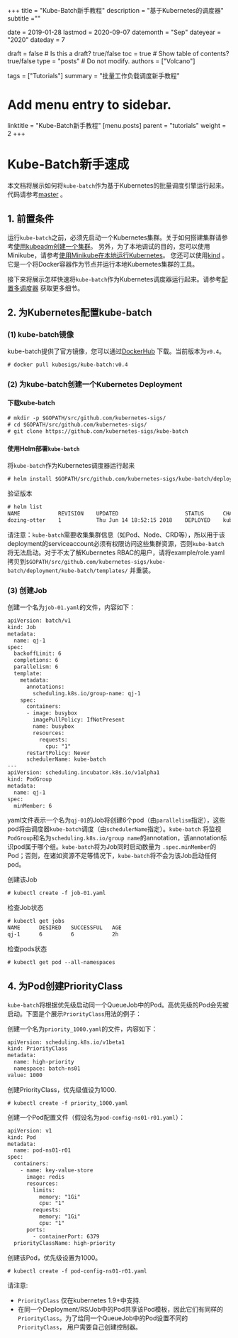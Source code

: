 +++
title =  "Kube-Batch新手教程"
description = "基于Kubernetes的调度器"
subtitle =""

date = 2019-01-28
lastmod = 2020-09-07
datemonth = "Sep"
dateyear = "2020"
dateday = 7

draft = false  # Is this a draft? true/false
toc = true  # Show table of contents? true/false
type = "posts"  # Do not modify.
authors = ["Volcano"]

tags = ["Tutorials"]
summary = "批量工作负载调度新手教程"

# Add menu entry to sidebar.
linktitle = "Kube-Batch新手教程"
[menu.posts]
  parent = "tutorials"
  weight = 2
+++
# Kube-Batch新手速成

本文档将展示如何将`kube-batch`作为基于Kubernetes的批量调度引擎运行起来。代码请参考[master](https://github.com/kubernetes-sigs/kube-batch/tree/master) 。

## 1. 前置条件

运行`kube-batch`之前，必须先启动一个Kubernetes集群。关于如何搭建集群请参考[使用kubeadm创建一个集群](https://kubernetes.io/docs/setup/independent/create-cluster-kubeadm/)。
另外，为了本地调试的目的，您可以使用Minikube，请参考[使用Minikube在本地运行Kubernetes](https://kubernetes.io/docs/getting-started-guides/minikube/)。
您还可以使用[kind](https://github.com/kubernetes-sigs/kind) 。 它是一个将Docker容器作为节点并运行本地Kubernetes集群的工具。

接下来将展示怎样快速将`kube-batch`作为Kubernetes调度器运行起来。请参考[配置多调度器](https://kubernetes.io/docs/tasks/administer-cluster/configure-multiple-schedulers/) 获取更多细节。

## 2. 为Kubernetes配置kube-batch

### (1) kube-batch镜像

kube-batch提供了官方镜像，您可以通过[DockerHub](https://hub.docker.com/r/kubesigs/kube-batch/) 下载。当前版本为`v0.4`。

```html
# docker pull kubesigs/kube-batch:v0.4
```

### (2) 为kube-batch创建一个Kubernetes Deployment

#### 下载kube-batch

```html
# mkdir -p $GOPATH/src/github.com/kubernetes-sigs/
# cd $GOPATH/src/github.com/kubernetes-sigs/
# git clone https://github.com/kubernetes-sigs/kube-batch
```

#### 使用Helm部署`kube-batch`

将`kube-batch`作为Kubernetes调度器运行起来

```html
# helm install $GOPATH/src/github.com/kubernetes-sigs/kube-batch/deployment/kube-batch --namespace kube-system
```

验证版本

```html
# helm list
NAME        	REVISION	UPDATED                 	STATUS  	CHART                	NAMESPACE
dozing-otter	1       	Thu Jun 14 18:52:15 2018	DEPLOYED	kube-batch-0.4.0    	kube-system
```

请注意：`kube-batch`需要收集集群信息（如Pod、Node、CRD等），所以用于该deployment的serviceaccount必须有权限访问这些集群资源，否则`kube-batch`
将无法启动。对于不太了解Kubernetes RBAC的用户，请将example/role.yaml拷贝到`$GOPATH/src/github.com/kubernetes-sigs/kube-batch/deployment/kube-batch/templates/`
并重装。

### (3) 创建Job

创建一个名为`job-01.yaml`的文件，内容如下：

```html
apiVersion: batch/v1
kind: Job
metadata:
  name: qj-1
spec:
  backoffLimit: 6
  completions: 6
  parallelism: 6
  template:
    metadata:
      annotations:
        scheduling.k8s.io/group-name: qj-1
    spec:
      containers:
      - image: busybox
        imagePullPolicy: IfNotPresent
        name: busybox
        resources:
          requests:
            cpu: "1"
      restartPolicy: Never
      schedulerName: kube-batch
---
apiVersion: scheduling.incubator.k8s.io/v1alpha1
kind: PodGroup
metadata:
  name: qj-1
spec:
  minMember: 6
```

yaml文件表示一个名为`qj-01`的Job将创建6个pod（由`parallelism`指定），这些pod将由调度器`kube-batch`调度（由`schedulerName`指定）。`kube-batch`
将监视`PodGroup`和名为`scheduling.k8s.io/group name`的annotation，该annotation标识pod属于哪个组。`kube-batch`将为Job同时启动数量为
`.spec.minMember`的Pod；否则，在诸如资源不足等情况下，`kube-batch`将不会为该Job启动任何pod。

创建该Job

```html
# kubectl create -f job-01.yaml
```

检查Job状态

```html
# kubectl get jobs
NAME      DESIRED   SUCCESSFUL   AGE
qj-1      6         6            2h
```

检查pods状态

```html
# kubectl get pod --all-namespaces
```


## 4. 为Pod创建PriorityClass

`kube-batch`将根据优先级启动同一个QueueJob中的Pod。高优先级的Pod会先被启动。下面是个展示`PriorityClass`用法的例子：

创建一个名为`priority_1000.yaml`的文件，内容如下：

```html
apiVersion: scheduling.k8s.io/v1beta1
kind: PriorityClass
metadata:
  name: high-priority
  namespace: batch-ns01
value: 1000
```

创建PriorityClass，优先级值设为1000.

```
# kubectl create -f priority_1000.yaml
```

创建一个Pod配置文件（假设名为`pod-config-ns01-r01.yaml`）：

```html
apiVersion: v1
kind: Pod
metadata:
  name: pod-ns01-r01
spec:
  containers:
    - name: key-value-store
      image: redis
      resources:
        limits:
          memory: "1Gi"
          cpu: "1"
        requests:
          memory: "1Gi"
          cpu: "1"
      ports:
        - containerPort: 6379
  priorityClassName: high-priority
```

创建该Pod，优先级设置为1000。

```
# kubectl create -f pod-config-ns01-r01.yaml
```


请注意:

* `PriorityClass` 仅在kubernetes 1.9+中支持.
* 在同一个Deployment/RS/Job中的Pod共享该Pod模板，因此它们有同样的`PriorityClass`。为了给同一个QueueJob中的Pod设置不同的`PriorityClass`，
用户需要自己创建控制器。
